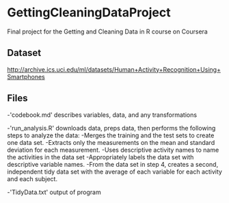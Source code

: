 # GettingCleaningDataProject
Final project for the Getting and Cleaning Data in R course on Coursera

## Dataset
http://archive.ics.uci.edu/ml/datasets/Human+Activity+Recognition+Using+Smartphones

## Files
-'codebook.md' describes variables, data, and any transformations

-'run_analysis.R' downloads data, preps data, then performs the following steps to analyze the data:
    -Merges the training and the test sets to create one data set.
    -Extracts only the measurements on the mean and standard deviation for each measurement.
    -Uses descriptive activity names to name the activities in the data set
    -Appropriately labels the data set with descriptive variable names.
    -From the data set in step 4, creates a second, independent tidy data set with the average of each variable for each activity and each subject.
	
-'TidyData.txt' output of program